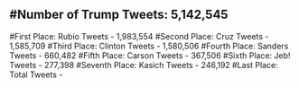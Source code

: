 #Number of Trump Tweets: 5,142,545
---
#First Place: Rubio Tweets - 1,983,554
#Second Place: Cruz Tweets - 1,585,709
#Third Place: Clinton Tweets - 1,580,506
#Fourth Place: Sanders Tweets - 660,482
#Fifth Place: Carson Tweets - 367,506
#Sixth Place: Jeb! Tweets - 277,398
#Seventh Place: Kasich Tweets - 246,192
#Last Place: Total Tweets -  

